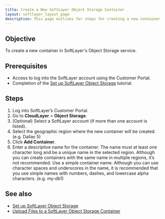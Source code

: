 ```yaml
---
title: Create a New SoftLayer Object Storage Container
layout: softlayer_layout_page
description: This page outlines for steps for creating a new container in SoftLayer's Object Storage service.
---
```


## Objective

To create a new container in SoftLayer's Object Storage service.

## Prerequisites

* Access to log into the SoftLayer account using the Customer Portal.
* Completion of the [Set up SoftLayer Object Storage](Set_up_SoftLayer_Object_Storage.html) tutorial.

## Steps
<!---
[![screen-Select_Region-v1.png](screen-Select_Region-v1.png)  
--->
<!---
[![screen-Add_Container-v1.png](screen-Add_Container-v1.png)
--->
<!---
[![screen-View_Container-v1.png](screen-View_Container-v1.png)
--->
1. Log into SoftLayer’s Customer Portal.
2. Go to **CloudLayer** > **Object Storage**.
3. (Optional) Select a SoftLayer account (if more than one account is listed).
4. Select the geographic region where the new container will be created. (e.g. Dallas 5)
5. Click **Add Container**.
6. Enter a descriptive name for the container. The name must at least one character long and be a unique name in the selected region. Although you can create containers with the same name in multiple regions, it’s not recommended. Use a simple container name. Although you can use character spaces and underscores in the name, it is recommended that you use simple names with numbers, dashes, and lowercase alpha characters. (e.g. my-db1)

## See also

- [Set up SoftLayer Object Storage](Set_up_SoftLayer_Object_Storage.html)
- [Upload Files to a SoftLayer Object Storage Container](Upload_Files_to_a_SoftLayer_Object_Storage_Container.html)
